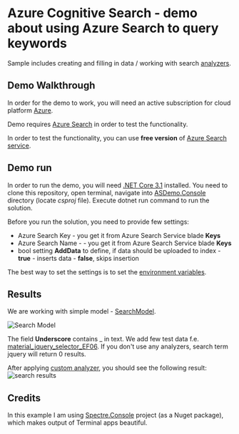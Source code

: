 # Azure Cognitive Search - demo about using Azure Search to query keywords

Sample includes creating and filling in data / working with search [analyzers](https://docs.microsoft.com/en-us/azure/search/search-analyzers).

## Demo Walkthrough

In order for the demo to work, you will need an active subscription for cloud platform [Azure](https://azure.com). 

Demo requires [Azure Search](https://docs.microsoft.com/en-us/azure/search/search-what-is-azure-search) in order to test the functionality.

In order to test the functionality, you can use **free version** of [Azure Search service](https://azure.microsoft.com/en-us/services/search/).

## Demo run

In order to run the demo, you will need [.NET Core 3.1](https://dot.net) installed. You need to clone this repository, open terminal, navigate into [ASDemo.Console](https://github.com/bovrhovn/azure-search-lang-synonym-sample/tree/analyzers/src/ASDemo/ASDemo.Console) directory (locate *csproj* file). Execute dotnet run command to run the solution. 

Before you run the solution, you need to provide few settings:
- Azure Search Key - you get it from Azure Search Service blade **Keys**
- Azure Search Name - - you get it from Azure Search Service blade **Keys** 
- bool setting **AddData** to define, if data should be uploaded to index - **true** - inserts data - **false**, skips insertion

The best way to set the settings is to set the [environment variables](https://en.wikipedia.org/wiki/Environment_variable).  

## Results

We are working with simple model -  [SearchModel](https://github.com/bovrhovn/azure-search-lang-synonym-sample/blob/analyzers/src/ASDemo/ASDemo.Console/SearchModel.cs).

![Search Model](https://webeudatastorage.blob.core.windows.net/web/aldava-bot-search-model.png)

The field **Underscore** contains _ in text. We add few test data f.e. [material_jquery_selector_EF06](https://github.com/bovrhovn/azure-search-lang-synonym-sample/blob/9cf6a68dec1c69c55106e985f9f00e705221b117/src/ASDemo/ASDemo.Console/Program.cs#L189). If you don't use any analyzers, search term jquery will return 0 results.

After applying [custom analyzer](https://github.com/bovrhovn/azure-search-lang-synonym-sample/blob/9cf6a68dec1c69c55106e985f9f00e705221b117/src/ASDemo/ASDemo.Console/Program.cs#L58), you should see the following result: 
![search results](https://webeudatastorage.blob.core.windows.net/web/aldava-bot-search-analyzers-result.png)

## Credits

In this example I am using [Spectre.Console](https://github.com/spectresystems/spectre.console) project (as a Nuget package), which makes output of Terminal apps beautiful. 
